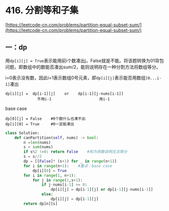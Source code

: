 # 416. 分割等和子集

[https://leetcode-cn.com/problems/partition-equal-subset-sum/](https://leetcode-cn.com/problems/partition-equal-subset-sum/)
## 一：dp

用`dp[i][j] = True`表示能用前i个数凑出j，False就是不能。将该题转换为01背包问题，即数组中的数能否凑出sum/2，能则说明存在一种分割方法将数组等分。

i=0表示没有数，因此i=1表示数组0号元素，即`dp[i][j]`表示能否用数组`[0...i-1]`凑出
```
dp[i][j] =  dp[i-1][j]    or    dp[i-1][j-nums[i-1]]
              不用i-1                     用i-1
```
base case
```
dp[0][j] = False	#0个数什么也凑不出
dp[i][0] = True		#0一定能凑出
```
```python
class Solution:
    def canPartition(self, nums) -> bool:
        n =len(nums)
        s = sum(nums)
        if s%2 !=0: return False	#和为奇数说明无法等分
        s = s//2
        dp = [[False]* (s+1) for _ in range(n+1)]
        for i in range(n+1):	#重点：base case
            dp[i][0] = True
        for i in range(1, n+1):
            for j in range(1,s+1):
                if j-nums[i-1] >= 0:
                    dp[i][j] = dp[i-1][j] or dp[i-1][j-nums[i-1]]
                else:
                    dp[i][j] = dp[i-1][j]
        return dp[n][s]
```